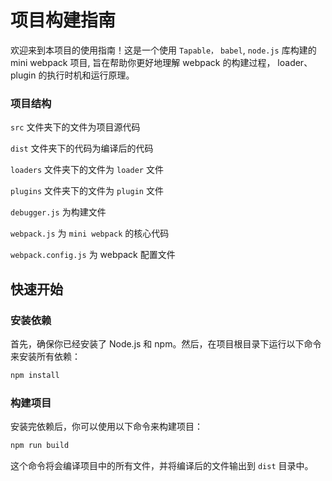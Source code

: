 # 项目构建指南

欢迎来到本项目的使用指南！这是一个使用 `Tapable，` `babel`, `node.js` 库构建的 mini webpack 项目,
旨在帮助你更好地理解 webpack 的构建过程， loader、plugin 的执行时机和运行原理。

### 项目结构

`src` 文件夹下的文件为项目源代码

`dist` 文件夹下的代码为编译后的代码

`loaders` 文件夹下的文件为 `loader` 文件

`plugins` 文件夹下的文件为 `plugin` 文件

`debugger.js` 为构建文件

`webpack.js` 为 `mini webpack` 的核心代码

`webpack.config.js` 为 webpack 配置文件

## 快速开始

### 安装依赖

首先，确保你已经安装了 Node.js 和 npm。然后，在项目根目录下运行以下命令来安装所有依赖：

```bash
npm install
```

### 构建项目

安装完依赖后，你可以使用以下命令来构建项目：

```bash
npm run build
```

这个命令将会编译项目中的所有文件，并将编译后的文件输出到 `dist` 目录中。
